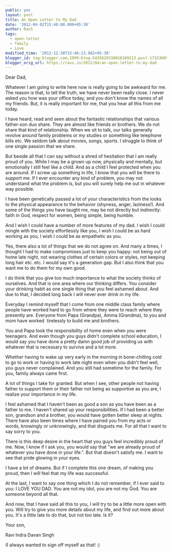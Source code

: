 ```yaml
---
public: yes
layout: post
title: An Open Letter to My Dad
date: '2012-04-02T15:40:00.000+05:30'
author: RavS
tags:
  - open-letter 
  - family 
  - Love 
modified_time: '2012-12-30T15:46:23.962+05:30'
blogger_id: tag:blogger.com,1999:blog-5435629330016169213.post-1715360972772671768
blogger_orig_url: https://ravs.in/2012/04/an-open-letter-to-my-dad
---
```


Dear Dad,

Whatever I am going to write here now is really going to be awkward for me. The reason is that, to tell the truth, we have never been really close. I never asked you how was your office today, and you don't know the names of all my friends. But, it is really important for me, that you hear all this from me today.

I have heard, read and seen about the fantastic relationships that various father-son duo share. They are almost like friends or brothers. We do not share that kind of relationship. When we sit to talk, our talks generally revolve around family problems or my studies or something like telephone bills etc. We seldom talk about movies, songs, sports. I struggle to think of one single passion that we share.

But beside all that I can say without a shred of hesitation that I am really proud of you. While I may be a grown up now, physically and mentally, but emotionally I still feel like a child. And as a child I feel protected when you are around. If I screw up something in life, I know that you will be there to support me. If I ever encounter any kind of problem, you may not understand what the problem is, but you will surely help me out in whatever way possible.

I have been genetically passed a lot of your characteristics from the looks to the physical appearance to the behavior (shyness, anger, laziness!). And some of the things you have taught me, may be not directly but indirectly: faith in God, respect for women, being simple, being humble.

And I wish I could have a number of more features of my dad. I wish I could mingle with the society effortlessly like you, I wish I could be as hard working as you, I wish I could be as empathetic as you.

Yes, there also a lot of things that we do not agree on. And many a times, I thought I had to make compromises just to keep you happy: not being out of home late night, not wearing clothes of certain colors or styles, not keeping long hair etc. etc. I would say it's a generation gap. But I also think that you want me to do them for my own good.

I do think that you give too much importance to what the society thinks of ourselves. And that is one area where our thinking differs. You consider your drinking habit as one single thing that you feel ashamed about. And due to that, I decided long back I will never ever drink in my life.

Everyday I remind myself that I come from one middle class family where people have worked hard to go from where they were to reach where they presently are. Everyone from Papa (Grandpa), Amma (Grandma), to you and mom have worked  tirelessly to build me and brothers.

You and Papa took the responsibility of home even when you were teenagers. And even though you guys didn't complete school education, I would say you have done a pretty damn good job of providing us with whatever that is necessary to survive and a lot more.

Whether having to wake up very early in the morning in bone-chilling cold to go to work or having to work late night even when you didn't feel well, you guys never complained. And you still had sometime for the family. For you, family always came first.

A lot of things I take for granted. But when I see, other people not having father to support them or their father not being as supportive as you are, I realize your importance in my life.

I feel ashamed that I haven't been as good a son as you have been as a father to me. I haven't shared up your responsibilities. If I had been a better son, grandson and a brother, you would have gotten better sleep at nights. There have also been times where I have pained you from my acts or words, knowingly or unknowingly, and that disgusts me. For all that I want to say sorry to you.

There is this deep desire in the heart that you guys feel incredibly proud of me. Now, I know if I ask you, you would say that "we are already proud of whatever you have done in your life.". But that doesn't satisfy me. I want to see that pride glowing in your eyes.

I have a lot of dreams. But if I complete this one dream, of making you proud, then I will feel that my life was successful.

At the last, I want to say one thing which I do not remember, if I ever said to you: I LOVE YOU DAD. You are not my idol, you are not my God. You are someone beyond all that.

And now, that I have said all this to you, I will try to be a little more open with you. Will try to give you more details about my life, and find out more about you. It's a little late to do that, but not too late. Is it?

Your son,

Ravi Indra Davan Singh

(I always wanted to sign off myself as that! :)
